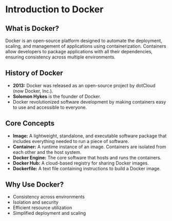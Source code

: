# Introduction to Docker

## What is Docker?
Docker is an open-source platform designed to automate the deployment, scaling, and management of applications using containerization. Containers allow developers to package applications with all their dependencies, ensuring consistency across multiple environments.

## History of Docker
- **2013:** Docker was released as an open-source project by dotCloud (now Docker, Inc.).
- **Solomon Hykes** is the founder of Docker.
- Docker revolutionized software development by making containers easy to use and accessible to everyone.

## Core Concepts
- **Image:** A lightweight, standalone, and executable software package that includes everything needed to run a piece of software.
- **Container:** A runtime instance of an image. Containers are isolated from each other and the host system.
- **Docker Engine:** The core software that hosts and runs the containers.
- **Docker Hub:** A cloud-based registry for sharing Docker images.
- **Dockerfile:** A text file containing instructions to build a Docker image.

## Why Use Docker?
- Consistency across environments
- Isolation and security
- Efficient resource utilization
- Simplified deployment and scaling 